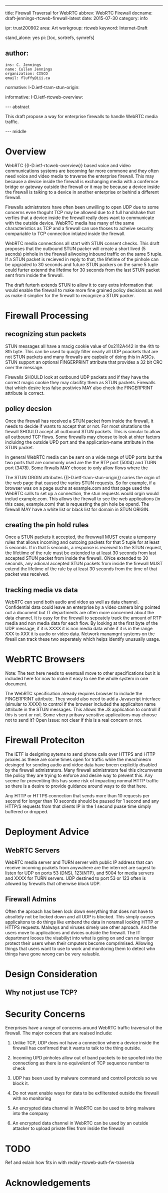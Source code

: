 ---
title: Firewall Traversal for WebRTC
abbrev: WebRTC Firewall
docname: draft-jennings-rtcweb-firewall-latest
date: 2015-07-30
category: info

ipr: trust200902
area: Art
workgroup: rtcweb
keyword: Internet-Draft


stand_alone: yes
pi: [toc, sortrefs, symrefs]

author:
 -
    ins: C. Jennings
    name: Cullen Jennings
    organization: CISCO
    email: fluffy@iii.ca

normative:
  I-D.ietf-tram-stun-origin:


informative:
  I-D.ietf-rtcweb-overview:


--- abstract

This draft propose a way for enterprise firewalls to handle WebRTC
media traffic. 

--- middle


Overview 
=========

WebRTC {{I-D.ietf-rtcweb-overview}}  based voice and video communications systems are becoming far
more commone and they often need voice and video media to traverse the
enterprise firewall. This may because a device inside the firewall is
exchanging media with a confernce bridge or gateway outside the
firewall or it may be because a device inside the firewall is talking
to a device in another enterprise or behind a different firewall.

Firewalls admistrators have often been unwilling to open UDP due to
some concerns evne thoguht TCP may be allowed due to it full handshake
that verfies that a device inside the firewall really does want to
communicate with the outside device. WebRTC media has many of the same
characteristics as TCP and a firewall can use thoses to acheive
security compariable to TCP connection intiated inside the firewall.

WebRTC media connections all start with STUN consent checks. This
draft proposes that the outbound STUN packer will create a short lived
(5 secnds) pinhole in the firewall allwooing inbound traffic on the
same 5 tuple. If a STUN packet is recieved in reply to that, the
lifetime of the pinhole can be upgraded to 30 seconds and future STUN
packers on the same 5 tuple could furter extennd the lifetime for 30
seconds from the last STUN packet sent from inside the firewall.

The draft furterh extends STUN to allow it to cary extra information
that would enable the firewall to make more fine grained policy
decisions as well as make it simplier for the firewall to recognize a
STUN packer.


Firewall Processing
==============

recognizing stun packets
------------------------

STUN messages all have a macig cookie value of 0x2112A442 in the 4th
to 8th byte. This can be used to quicjly filter nearly all UDP
poackets that are not STUN packets and many firewalls are capbale of
doing this in ASICs. STUN support an optional FINGERPRINT attribute
that provides a 32 bit CRC over the message.

Firewalls SHOULD look at outbound UDP packets and if they have the
correct magic cookie they may clasifity them as STUN
packets. Firewalls that which desire less false postivies MAY also
check the FINGERPRINT attribute is correct.


policy decsion
--------------

Once the firewall has received a STUN packet from inside the firewall,
it needs to decide if wants to accept that or not. For most
situtations the fiewall SHOULD accept all outbound STUN packets. This
is simular to allow all outbound TCP flows. Some firewalls may choose
to look at ohter factors incluidng the outside UPD port and the
application-name attribute in the STUN packet.

In general WebRTC media can be sent on a wide range of UDP ports but
the two ports that are commonly used are the the RTP port (5004) and
TURN port (3478). Some firwalls MAY choose to only allow flows where
the

The STUN ORGIN attributes {{I-D.ietf-tram-stun-origin}} caries the
orgin of the web page that caused the varios STUN requests. So for
example,  if a browser was on a page suchs at example.com and that
page used the WebRTC calls to set up a connection, the stun requests
would orgin would includ example.com. This allows the firewall to see
the web applications (in this case, example.com) that is requesting
the pin hole be opend. The firewall MAY have a white list or black
list for domain in STUN ORIGIN. 


creating the pin hold rules
---------------------------

Once a STUN packets it accepted, the firewwall MUST create a temporry
rules that allows incoming and outcoing packets for that 5 tuple for
at least 5 seconds. If in that 5 seconds, a response is received to
the STUN request, the lifetiime of the rule must be extended to at
least 30 seconds from last accepted STUN packet from inside the
firewall. ONce extended to 30 seconds, any adional accepted STUN
packets from inside the firewall MUST extend the lifetime of the rule
by at least 30 seconds from the time of that packet was received.

tracking media vs data
----------------------

WebRTC can send both audio and video as well as data
channel. Confidential data could leave an enterprise by a video camera
bing pointed out a document but IT departments are often more
concerned about the data channel. It is easy for the firewall to
sepeately track the amount of RTP media and non media data for each
flow. By looking at the first byte of the UDP message, if it is XXXX
it is non media data while if it is in the range XXX to XXX it is
audio or video data. Network manamgnt systems on the fireall can track
these two seperately which helps identify unusually usage.


WebRTC Browsers
===============

Note: The text here needs to eventuall move to other specifications
but it is included here for now to make it easy to see the whole
system in one document.

The WebRTC specification already requires browser to include the
FINGERPRINT attribute. They would also need to add a Javascript
interface (simular to XXXX) to control if the browser included the
applicaiton name attribute in the STUN messages. This allows the JS
application to controll if this is sent or not. Some vbery pribavy
sensitive applications may choose not to send it? Open Issue: not
clear if this is a real concern or not.


Firewall Proteciton
============

The IETF is designing sytems to send phone calls over HTTPS and HTTP
proxies as these are some times open for traffic while the meachinesm
desinged for sending audio and vidoe data have bneen explicitly
disabled by the firewall admistrators. Many firewall admistrators feel
this circumvents the policy they are trying to enforce and desire way
to prevent this. Any sceme for preventiing this has some risk of
impacting nonmal HTTP traffic so there is a desire to provide guidance
around ways to do that here.

Any HTTP or HTTPS connection that sends more than 10 requests per
second for longer than 10 seconds should be paused for 1 second and
any HTTP/S requests from that clients IP in the 1 second puase time
simply buffered or dropped.


Deployment Advice
==============


WebRTC Servers
--------------

WebRTC media server and TURN server with public IP address that can
receive incoming pcakets from anywahere are the interrnet are sugest
to listen for UDP on ports 53 (DNS), 123(NTP), and 5004 for media
servers and XXXX for TURN servers. UDP destined to port 53 or 123
often is allowed by firewalls that otherwise block UDP.


Firewall Admins
---------------

Often the aproach has been lock down everything that does not have to
absoltely not be locked down and all UDP is blocked. This simply
causes applicaitons to do things like embend the data in noramall
looking HTTP or HTTPS requests. Malways and viruses simely use other
aproach. And the users move to applications and dvices outside the
firewall. The IT department looses the visabiliyt into what is going
on and can no longer protect their users when their cmputers become
comprimised. Allowing things that users want to use to work and
monitoring them to detect whn things have gone wrong can be very
valuable.


Design Consideration
==============

Why not just use TCP?
------------------


Security Concerns 
============


Enerprises have a range of concerns around WebRTC traffic traversal of
the firewall. The major concers that are reaised include:

1. Unlike TCP, UDP does not have a connection where a device inside
   the firewall has confirmed that it wants to talk to the thing
   outside.

2. Incoming UPD pinholes allow out of band packets to be spoofed into
   the connectiong as there is no equivelent of TCP sequence number to
   check

3. UDP has been used by malware command and controll protcols so we
block it.

4. Do not want enable ways for data to be exfilterated outside the
firewall with no monitoring

5. An encrypted data channel in WebRTC can be used to bring malware
into the company

6. An encrypted data channel in WebRTC can be used by an outside
attacker to upload private files from inside the firewall


TODO 
=====

Ref and exlain how fits in with reddy-rtcweb-auth-fw-traversla


Acknowledgements
================



